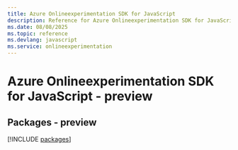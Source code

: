 ```yaml
---
title: Azure Onlineexperimentation SDK for JavaScript
description: Reference for Azure Onlineexperimentation SDK for JavaScript
ms.date: 08/08/2025
ms.topic: reference
ms.devlang: javascript
ms.service: onlineexperimentation
---
```

# Azure Onlineexperimentation SDK for JavaScript - preview
## Packages - preview
[!INCLUDE [packages](onlineexperimentation-index.md)]